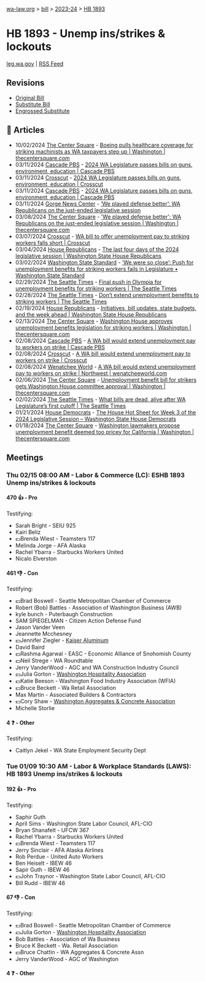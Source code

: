 [wa-law.org](/) > [bill](/bill/) > [2023-24](/bill/2023-24/) > [HB 1893](/bill/2023-24/hb/1893/)

# HB 1893 - Unemp ins/strikes & lockouts
[leg.wa.gov](https://app.leg.wa.gov/billsummary?BillNumber=1893&Year=2023&Initiative=false) | [RSS Feed](./rss.xml)

## Revisions
* [Original Bill](1/)
* [Substitute Bill](S/)
* [Engrossed Substitute](S.E/)

## 📰 Articles
* 10/02/2024 [The Center Square](/org/the_center_square/) - [Boeing pulls healthcare coverage for striking machinists as WA taxpayers step up | Washington | thecentersquare.com](https://www.thecentersquare.com/washington/article_91d86e2e-8113-11ef-a4e4-2fdced4f99a7.html#:~:text=House%20Bill%201893)
* 03/11/2024 [Cascade PBS](/org/cascade_pbs/) - [2024 WA Legislature passes bills on guns, environment, education | Cascade PBS](https://www.cascadepbs.org/politics/2024/03/2024-wa-legislature-passes-bills-guns-environment-education/#:~:text=House%20Bill%201893)
* 03/11/2024 [Crosscut](/org/crosscut/) - [2024 WA Legislature passes bills on guns, environment, education | Crosscut](https://crosscut.com/politics/2024/03/2024-wa-legislature-passes-bills-guns-environment-education#:~:text=House%20Bill%201893)
* 03/11/2024 [Cascade PBS](/org/cascade_pbs/) - [2024 WA Legislature passes bills on guns, environment, education | Cascade PBS](https://www.cascadepbs.org/politics/2024/03/2024-wa-legislature-passes-bills-guns-environment-education#:~:text=House%20Bill%201893)
* 03/11/2024 [Gorge News Center](/org/gorge_news_center/) - [‘We played defense better’: WA Republicans on the just-ended legislative session](https://gorgenewscenter.com/2024/03/11/we-played-defense-better-wa-republicans-on-the-just-ended-legislative-session/#:~:text=House%20Bill%201893)
* 03/08/2024 [The Center Square](/org/the_center_square/) - ['We played defense better': WA Republicans on the just-ended legislative session | Washington | thecentersquare.com](https://www.thecentersquare.com/washington/article_ff903bd8-dd83-11ee-955d-fb20f554782d.html#:~:text=House%20Bill%201893)
* 03/07/2024 [Crosscut](/org/crosscut/) - [WA bill to offer unemployment pay to striking workers falls short | Crosscut](https://crosscut.com/briefs/2024/03/wa-bill-offer-unemployment-pay-striking-workers-falls-short#:~:text=House%20Bill%201893)
* 03/04/2024 [House Republicans](/org/house_republicans/) - [The last four days of the 2024 legislative session | Washington State House Republicans](http://houserepublicans.wa.gov/current/the-last-four-days-of-the-2024-legislative-session/#:~:text=House%20Bill%201893)
* 03/02/2024 [Washington State Standard](/org/washington_state_standard/) - [‘We were so close’: Push for unemployment benefits for striking workers fails in Legislature • Washington State Standard](https://washingtonstatestandard.com/2024/03/01/push-for-unemployment-benefits-for-striking-workers-fails-in-legislature/#:~:text=House%20Bill%201893)
* 02/29/2024 [The Seattle Times](/org/the_seattle_times/) - [Final push in Olympia for unemployment benefits for striking workers | The Seattle Times](https://www.seattletimes.com/seattle-news/politics/final-push-in-olympia-for-unemployment-benefits-for-striking-workers/#:~:text=House%20Bill%201893)
* 02/28/2024 [The Seattle Times](/org/the_seattle_times/) - [Don’t extend unemployment benefits to striking workers | The Seattle Times](https://www.seattletimes.com/opinion/editorials/dont-extend-unemployment-benefits-to-striking-workers/#:~:text=House%20Bill%201893)
* 02/19/2024 [House Republicans](/org/house_republicans/) - [Initiatives, bill updates, state budgets, and the week ahead | Washington State House Republicans](http://houserepublicans.wa.gov/current/initiatives-bill-updates-state-budgets-and-the-week-ahead/#:~:text=House%20Bill%201893)
* 02/13/2024 [The Center Square](/org/the_center_square/) - [Washington House approves unemployment benefits legislation for striking workers | Washington | thecentersquare.com](https://www.thecentersquare.com/washington/article_4fb92b1a-cab5-11ee-a4d5-7b7e4393ca59.html#:~:text=House%20Bill%201893)
* 02/08/2024 [Cascade PBS](/org/cascade_pbs/) - [A WA bill would extend unemployment pay to workers on strike | Cascade PBS](https://www.cascadepbs.org/investigations/2024/02/wa-bill-would-extend-unemployment-pay-workers-strike/#:~:text=House%20Bill%201893)
* 02/08/2024 [Crosscut](/org/crosscut/) - [A WA bill would extend unemployment pay to workers on strike | Crosscut](https://crosscut.com/investigations/2024/02/wa-bill-would-extend-unemployment-pay-workers-strike#:~:text=House%20Bill%201893)
* 02/08/2024 [Wenatchee World](/org/wenatchee_world/) - [A WA bill would extend unemployment pay to workers on strike | Northwest | wenatcheeworld.com](https://www.wenatcheeworld.com/news/northwest/a-wa-bill-would-extend-unemployment-pay-to-workers-on-strike/article_ceebb22c-c6e1-11ee-a5b3-5f2a267f9ca7.html#:~:text=House%20Bill%201893)
* 02/06/2024 [The Center Square](/org/the_center_square/) - [Unemployment benefit bill for strikers gets Washington House committee approval | Washington | thecentersquare.com](https://www.thecentersquare.com/washington/article_83d3d092-c521-11ee-be73-6746c56b37e0.html#:~:text=House%20Bill%201893)
* 02/02/2024 [The Seattle Times](/org/the_seattle_times/) - [What bills are dead, alive after WA Legislature’s first cutoff | The Seattle Times](https://www.seattletimes.com/seattle-news/politics/some-bills-die-after-first-wa-legislature-cutoff/#:~:text=House%20Bill%201893)
* 01/21/2024 [House Democrats](/org/house_democrats/) - [The House Hot Sheet for Week 3 of the 2024 Legislative Session – Washington State House Democrats](https://housedemocrats.wa.gov/blog/2024/01/21/the-house-hot-sheet-for-week-3-of-the-2024-legislative-session/#:~:text=HB%201893)
* 01/18/2024 [The Center Square](/org/the_center_square/) - [Washington lawmakers propose unemployment benefit deemed too pricey for California | Washington | thecentersquare.com](https://www.thecentersquare.com/washington/article_43c6de48-b63c-11ee-a08a-cbe86537f50d.html#:~:text=House%20Bill%201893)

## Meetings
### Thu 02/15 08:00 AM - Labor & Commerce (LC): ESHB 1893 Unemp ins/strikes & lockouts
#### 470 👍 - Pro
Testifying:
* Sarah Bright - SEIU 925
* Kairi Beliz
* 💵Brenda Wiest - Teamsters 117
* Melinda Jorge - AFA Alaska
* Rachel Ybarra - Starbucks Workers United
* Nicalo Elverston

#### 461 👎 - Con
Testifying:
* 💵Brad Boswell - Seattle Metropolitan Chamber of Commerce
* Robert (Bob) Battles - Association of Washington Business (AWB)
* kyle bunch - Puterbaugh Construction
* SAM SPIEGELMAN - Citizen Action Defense Fund
* Jason Vander Veen
* Jeannette Mcchesney
* 💵Jennifer Ziegler - [Kaiser Aluminum](/org/kaiser_aluminum/)
* David Baird
* 💵Rashma Agarwal - EASC - Economic Alliance of Snohomish County
* 💵Neil Strege - WA Roundtable
* Jerry VanderWood - AGC and WA Construction Industry Council
* 💵Julia Gorton - [Washington Hospitality Association](/org/washington_hospitality_association/)
* 💵Katie Beeson - Washington Food Industry Association (WFIA)
* 💵Bruce Beckett - Wa Retail Association
* Max Martin - Associated Builders & Contractors
* 💵Cory Shaw - [Washington Aggregates & Concrete Association](/org/washington_aggregates_&_concrete_association/)
* Michelle Storlie

#### 4 ❓ - Other
Testifying:
* Caitlyn Jekel - WA State Employment Security Dept

### Tue 01/09 10:30 AM - Labor & Workplace Standards (LAWS): HB 1893 Unemp ins/strikes & lockouts
#### 192 👍 - Pro
Testifying:
* Saphir Guth
* April Sims - Washington State Labor Council, AFL-CIO
* Bryan Shanafelt - UFCW 367
* Rachel Ybarra - Starbucks Workers United
* 💵Brenda Wiest - Teamsters 117
* Jerry Sinclair - AFA Alaska Airlines
* Rob Perdue - United Auto Workers
* Ben Heiselt - IBEW 46
* Sapir Guth - IBEW 46
* 💵John Traynor - Washington State Labor Council, AFL-CIO
* Bill Rudd - IBEW 46

#### 67 👎 - Con
Testifying:
* 💵Brad Boswell - Seattle Metropolitan Chamber of Commerce
* 💵Julia Gorton - [Washington Hospitality Association](/org/washington_hospitality_association/)
* Bob Battles - Association of Wa Business
* Bruce K Beckett - Wa. Retail Association
* 💵Bruce Chattin - WA Aggregates & Concrete Assn
* Jerry VanderWood - AGC of Washington

#### 4 ❓ - Other
